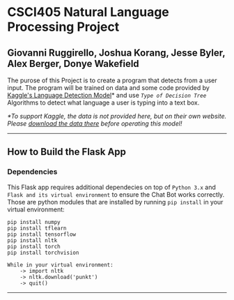 # CSCI405 Natural Language Processing Project

## Giovanni Ruggirello, Joshua Korang, Jesse Byler, Alex Berger, Donye Wakefield

The purose of this Project is to create a program that detects from a user input. The program will be trained on data and some code provided by [Kaggle's Language Detection Model](https://www.kaggle.com/code/martinkk5575/language-detection/notebook)* and use _`Type of Decision Tree`_ Algorithms to detect what language a user is typing into a text box.

_*To support Kaggle, the data is not provided here, but on their own website. Please [download the data there](https://www.kaggle.com/code/martinkk5575/language-detection/notebook) before operating this model!_

----

## How to Build the Flask App

### Dependencies
This Flask app requires additional dependecies on top of `Python 3.x` and `Flask and its virtual environment` to ensure the Chat Bot works correctly. Those are python modules that are installed by running `pip install` in your virtual environment:

```
pip install numpy
pip install tflearn
pip install tensorflow
pip install nltk
pip install torch
pip install torchvision
```
```
While in your virtual environment:
    -> import nltk
    -> nltk.download('punkt')
    -> quit()
```
----